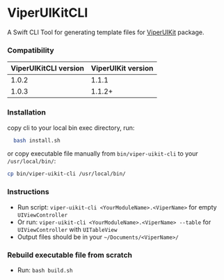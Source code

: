 # ViperUIKitCLI

A Swift CLI Tool for generating template files for [ViperUIKit](https://github.com/crystalwinghero/ViperUIKit) package.

### Compatibility
| ViperUIKitCLI version | ViperUIKit version |
| --- | --- |
| 1.0.2 | 1.1.1 |
| 1.0.3 | 1.1.2+ |

### Installation 
copy cli to your local bin exec directory, run:
``` bash
  bash install.sh
```
or copy executable file manually from `bin/viper-uikit-cli` to your `/usr/local/bin/`:
  ``` bash
  cp bin/viper-uikit-cli /usr/local/bin/
  ```

### Instructions
- Run script: `viper-uikit-cli <YourModuleName>.<ViperName>` for empty `UIViewController`
- Or run: `viper-uikit-cli <YourModuleName>.<ViperName> --table` for `UIViewController` with `UITableView`
- Output files should be in your `~/Documents/<ViperName>/` 


### Rebuild executable file from scratch 
- Run: `bash build.sh`
